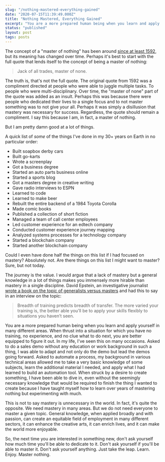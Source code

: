 ```yaml
---
slug: "/nothing-mastered-everything-gained"
date: "2020-07-15T11:39:49.000Z"
title: "Nothing Mastered, Everything Gained"
excerpt: "You are a more prepared human being when you learn and apply yourself in many different areas. When thrust into a situation for which you have no training, no experience, and no clue what to do next, you are better equipped to figure it out."
status: "published"
layout: post
tags: posts
---
```

The concept of a "master of nothing" has been around [since at least 1592](<https://en.wikipedia.org/wiki/Jack_of_all_trades,_master_of_none>), but its meaning has changed over time. Perhaps it's best to start with the full quote that lends itself to the concept of being a master of nothing:

> Jack of all trades, master of none.

The truth is, that's not the full quote. The original quote from 1592 was a compliment directed at people who were able to juggle multiple tasks. To people who were multi-disciplinary. Over time, the "master of none" part of the quote was added as an insult. Perhaps this was because there were people who dedicated their lives to a single focus and to not master something was to not give your all. Perhaps it was simply a disillusion that mastery was necessary for success. Regardless, the quote should remain a compliment. I say this because I am, in fact, a master of nothing.

But I am pretty damn good at a lot of things.

A quick list of *some* of the things I've done in my 30+ years on Earth in no particular order:

- Built soapbox derby cars
- Built go-karts
- Wrote a screenplay
- Got a business degree
- Started an auto parts business online
- Started a sports blog
- Got a masters degree in creative writing
- Gave radio interviews to ESPN
- Learned to code
- Learned to make beer
- Rebuilt the entire backend of a 1984 Toyota Corolla
- Made comic books
- Published a collection of short fiction
- Managed a team of call center employees
- Led customer experience for an edtech company
- Conducted customer experience journey mapping
- Analyzed systems processes for a technology company
- Started a blockchain company
- Started another blockchain company

<!-- -->

Could I even have done half the things on this list if I had focused on mastery? Absolutely not. Are there things on this list I might want to master? Sure, but not today.

The journey is the value. I would argue that a lack of mastery but a general knowledge in a lot of things makes you immensely more hirable than mastery in a single discipline. David Epstein, an investigative journalist [wrote a book on the topic of generalists versus masters](<https://bookshop.org/books/range-why-generalists-triumph-in-a-specialized-world/9780735214484>) and had this to say in an interview on the topic:

> Breadth of training predicts breadth of transfer. The more varied your training is, the better able you’ll be to apply your skills flexibly to situations you haven’t seen.

You are a more prepared human being when you learn and apply yourself in many different areas. When thrust into a situation for which you have no training, no experience, and no clue what to do next, you are better equipped to figure it out. In my life, I've seen this on many occasions. Asked to do a sales demo without any education or work background in such a thing, I was able to adapt and not only do the demo but lead the demos going forward. Asked to automate a process, my background in various technical areas allowed me to take a very basic knowledge of some subjects, learn the additional material I needed, and apply what I had learned to build an automation tool. When struck by a desire to create something, I have been able to dive in, even without the seemingly necessary knowledge that would be required to finish the thing I wanted to create because I have taught myself how to learn over years of mastering nothing but experimenting with much.

This is not to say mastery is unnecessary in the world. In fact, it's quite the opposite. We need mastery in many areas. But we do not need everyone to master a given topic. General knowledge, when applied broadly and with passion, can create an equitable field of employment in many different sectors, it can enhance the creative arts, it can enrich lives, and it can make the world more enjoyable.

So, the next time you are interested in something new, don't ask yourself how much time you'll be able to dedicate to it. Don't ask yourself if you'll be able to master it. Don't ask yourself anything. Just take the leap. Learn. Enjoy. Master nothing.


  